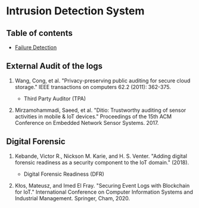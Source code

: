 # Intrusion Detection System
## Table of contents
- [Failure Detection](#failure-detection)


## External Audit of the logs
<!-- #### Literature -->
1. Wang, Cong, et al. "Privacy-preserving public auditing for secure cloud storage." IEEE transactions on computers 62.2 (2011): 362-375.
    - Third Party Auditor (TPA)

2. Mirzamohammadi, Saeed, et al. "Ditio: Trustworthy auditing of sensor activities in mobile & IoT devices." Proceedings of the 15th ACM Conference on Embedded Network Sensor Systems. 2017.


## Digital Forensic
1. Kebande, Victor R., Nickson M. Karie, and H. S. Venter. "Adding digital forensic readiness as a security component to the IoT domain." (2018).
    -  Digital Forensic Readiness (DFR)

2. Kłos, Mateusz, and Imed El Fray. "Securing Event Logs with Blockchain for IoT." International Conference on Computer Information Systems and Industrial Management. Springer, Cham, 2020.



